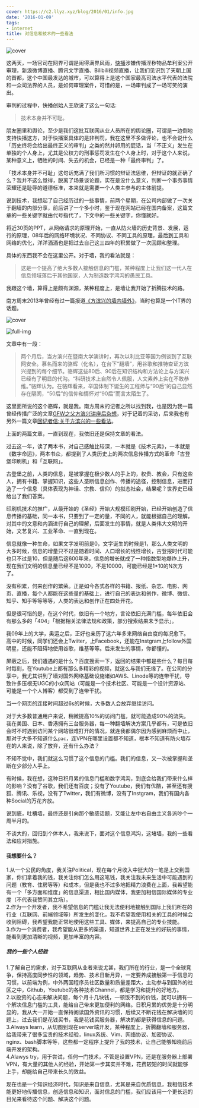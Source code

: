 ```yaml
---
cover: https://c2.llyz.xyz/blog/2016/01/info.jpg
date: '2016-01-09'
tags:
- internet
title: 对信息和技术的一些看法
---
```


![cover](https://c2.llyz.xyz/blog/2016/01/info.jpg)

这两天，一场官司在网界可谓是闹得满界风雨，[快播](https://zh.wikipedia.org/wiki/%E5%BF%AB%E6%92%AD)涉嫌传播淫秽物品牟利案公开审理，新浪微博直播、腾讯文字直播、Bilibili视频直播，让我们见识到了天朝上国的首都，这个中国最发达的城市，可以算得上是这个国家最高司法水平代表的法院和一众司法界的人员，是如何审理案件，可惜的是，一场审判成了一场可笑的演出。

审判的过程中，快播创始人王欣说了这么一句话:

> 技术本身并不可耻。

朋友圈里和舆论，至少是我们这批互联网从业人员所在的舆论圈，可谓是一边倒地支持快播这方，对于快播案具体的是非判罚，我在这里不多做评论，也不会说什么「历史终将会给出最终正义的审判」之类的然并卵用的屁话，当「不正义」发生在单独的个人身上，尤其是公权力的刑事惩罚发生在个人身上时，对于这个人来说，某种意义上，牺牲的时间、失去的机会，已经是一种「最终审判」了。

「技术本身并不可耻」这句话充满了我们所习惯的辩证法思维，但辩证的就正确了么？我并不这么觉得，脱离了场景谈论题，实在是没什么意义，判断一个事务事情荣耀还是耻辱的道德标准，本来就是需要一个人类主参与的主体前提。

说到技术，我想起了自己经历过的一些事情，前两个星期，在公司内部做了一次关于翻墙的内部分享，前后讲了一个多小时，鉴于现在网站已经在国内备案，这篇文章的一些关键字就由代号指代了，下文中的一些关键字，你懂就好。

将近30页的PPT，从网络请求的原理开始，一直从防火墙的历史背景、发展，运行的原理，08年后的网络环境状况、不同协议、不同工具的原理，最后到工具和网络的优化，洋洋洒洒也是把过去自己这三四年的积累做了一次回顾和整理。

具体的东西我不会在这里公开。对于墙，我的看法就是：

> 这是一个提高了绝大多数人接触信息的门槛，某种程度上让我们这一代人在信息领域落后于其他国家，人为制造数字鸿沟的愚民工具。

我跟这个墙，算得上是颇有渊源，某种程度上，是墙让我开始了折腾技术的路。

南方周末2013年曾经有过一篇报道[《方滨兴的墙内墙外》](https://www.infzm.com/content/92480)，当时也算是一个IT界的话题。

![cover](https://c2.llyz.xyz/blog/2016/01/fbx.jpg)

![full-img](https://c2.llyz.xyz/blog/2016/01/fbx.jpg)

文章中有一段：

> 两个月后，当方滨兴在暨南大学演讲时，再次以利比亚等国为例谈到了互联网安全。慕名而来的骆辉（化名），在台下“翻墙”，用谷歌和推特查证方滨兴提到的每个细节。骆辉这些80后、90后在知识结构和方法论上与方滨兴已经有了明显的代沟。“科研技术上自然令人佩服，人文素养上实在不敢恭维。”骆辉认为。在骆辉看来，举国体制下诞生的工程师与“90后”的自己显然存在隔阂，“50后”的信仰和情怀对“90后”而言太陌生了。

这里面所说的这个骆辉，就是我。南方周末的记者之所以找到我，也是因为我一篇曾经传播广泛的文章[GFW之父方滨兴讲座后杂想](https://luolei.org/gfw/)，对于记着的采访，后来我也有另外一篇文章[回记者信:关于方滨兴的一些看法](https://luolei.org/about-fxck-fang-and-great-fire-wall/)。

上面的两篇文章，一直到现在，我依旧还是保持文章的看法。

过去这一年，读了两本书，对自己感触比较深，一本就是《技术元素》，一本就是《数字命运》，两本书众，都提到了人类历史上的两次信息传播方式的革命「古登堡印刷机」和「互联网」。

古登堡之前，人类的信息，是被掌握在极少数人的手上的，权贵、教会，只有这些人，拥有书籍、掌握知识，这些人垄断信息创作、传播的途径，控制信息，进而打造了一个信息（具体表现为神话、宗教、信仰）的拟态社会，结果呢？世界史已经给出了我们答案。

印刷机技术的推广，从最开始的《圣经》开始大规模印刷开始，已经开始创造了信息传播的基础，同一本书，只要到了一定的量，不同的人，就能根据自己的理解，对其中的文意和内涵进行自己的理解，后面发生的事情，就是人类伟大文明的开始，文艺复兴、工业革命、一直到现在。

信息就像一种生命，如果文字发明前是0，文字诞生的时候是1，那么人类文明的大多时候，信息的增量只不过是随着时间、人口增长的线性增长，古登报时代可能也只不过是10，但是随后这600年来，信息的增长就成了一种指数型地爆炸上升，现在我们文明的信息量已经不是1000，不是10000，可能已经是1\*10的N次方了。

没有积累，何来创作的繁荣。正是如今各式各样的书籍、报纸、杂志、电影、网页、直播，每个人都能在这些量的基础上，进行自己的表达和创作，微博、微信、知乎、知乎等等等等，人类的表达和创作正在四处开花。

但是很可惜的是，在这个时代，依旧有一个地方，言论依旧充满门槛，每年依旧会有那么多的「404」「根据相关法律法规和政策，部分搜索结果未予显示」。

我09年上的大学，奥运之后，正好也亲历了这六年多来网络自由度的每况愈下。高中的时候，同学们还会上Twiiter，上Facebook，还能在Instgram上follow外国明星，还能不阻碍地使用谷歌，维基等等。后来发生的事情，你都懂的。

屏蔽之后，我们遭遇的是什么？百度搜索一下，返回的结果中都是些什么？每日每时每刻，在Youtube上都有那么多精彩的视频，就这么与我们无缘了。在公司的分享中，我尤其讲到了墙对国外网络基础设施诸如AWS、Linode等的连带干扰，导致许多压根无UGC的小众网站（可能是一个技术社区、可能是一个设计资源站、可能是一个个人博客）都受到了连带干扰。

当一个网页的连接时间超过6s的时候，大多数人会放弃继续访问。

对于大多数普通用户来说，稍微提高10%的访问门槛，就可能造成90%的流失。我在美国、日本、香港拥有三台服务器，每一种翻墙解决方案几乎都有，可是依旧会时不时遇到访问某个网站很难打开的情况，就连我都偶尔因为感到麻烦而中止，那对于大多不知道什么`pac`，连VPN在哪里设置都不知道，根本不知道有防火墙存在的人来说，除了放弃，还有什么办法？

不知不觉中，我们就这么习惯了这个信息的门槛。我们的信息，又一次被掌握和垄断在少部分人手上。

有时候，我在想，这种日积月累的信息门槛和数字鸿沟，到底会给我们带来什么样的影响？没有了谷歌，我们还有百度；没有了Youtube，我们有优酷，甚至还有搜狐、腾讯、乐视，没有了Twitter，我们有微博，没有了Instgram，我们有国内各种Social的万花齐放。

说到底，吐槽墙，最终还是引向那个敏感话题，又能让左中右自由主义各派吵个一周半月的。

不谈大的，回归到个体本人，我来说下，面对这个信息鸿沟，这堵墙，我的一些看法和应对措施。

#### 我想要什么？

1.从一个公民的角度，我关注Political，现在每个月收入中挺大的一笔是上交到国家，你们拿着我的钱，我关注你们怎么用这笔钱，我关注我未来生活中可能遇到的问题（教育、住房等等）和成本，但是我也不过多地把精力浪费在上面，我希望能有一个「多方面和维度」的信息渠道，相比国内媒体，我更加相信国际媒体的专业度（不代表我赞同其立场）。  
2.作为一个开发者，我不希望信息的门槛让我无法便利地接触到国际上我们所在的行业（互联网、前端领域等）所发生的变化，我不希望我使用相关的工具的时候会收到阻碍，我希望我能正常地使用这些工具、媒体，来提高自己的专业技能。  
3.作为一个消费者，我希望能从更多的渠道，知道世界上正在发生的好玩的事情，能看到更加清晰的视频，更加丰富的内容。

##### 我的一些个人经验

1.了解自己的需求，对于互联网从业者来说尤甚，我们所在的行业，是一个全球竞争，保持高度同步性的领域，趋势、技术日新月异，一定要养成接触第一手信息的习惯，以前端为例，中外两国程序员社区数量和质量差距大，主动参与到国外的社区之中，Github，Youtube的各种技术Channel，都是学习和提升的好地方。  
2.以投资的心态来解决问题，每个月十几块钱，一顿饭不到的价钱，就可以拥有一个解决信息门槛的工具，能给自己带来更加便利的网络。日积月累的优势是十分明显的，我从大一开始一直保持阅读国外资讯的习惯，后续又不断花钱在解决墙的问题上，过去我们是花钱买书，我是花钱买服务器，解决的都是获得信息的问题。  
3.Always learn，从切图到现在server端开发，某种程度上，折腾翻墙和服务器，给我带来了很多宝贵的技术经验，linux系统、Vim、网络协议、加密协议、nginx、bash脚本等等，这些都一定程序上提升了我的技术，让自己能够知晓前后端开发的架构。  
4.Alawys try，用于尝试，任何一门技术，不管是设置VPN，还是在服务器上部署VPN，有大量的其他人的经验，开始第一步其实并不难，花费较短的时间就能够上手，却能给自己带来长久的效益。

现在也是一个知识经济时代，知识是来自信息，尤其是来自优质信息，我相信技术能更好地传播信息，创造信息和知识，面对信息的门槛，我们应该用一个更长远的目光来看待这个问题、解决这个问题。
